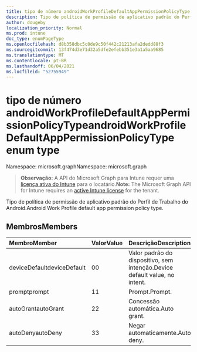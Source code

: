 ```yaml
---
title: tipo de número androidWorkProfileDefaultAppPermissionPolicyType
description: Tipo de política de permissão de aplicativo padrão do Perfil de Trabalho do Android.
author: dougeby
localization_priority: Normal
ms.prod: intune
doc_type: enumPageType
ms.openlocfilehash: d8b358dbc5c0de9c50f442c21213afa2dedd88f3
ms.sourcegitcommit: 13f474d3e71d32a5dfe2efebb351e3a1a5aa9685
ms.translationtype: MT
ms.contentlocale: pt-BR
ms.lasthandoff: 06/04/2021
ms.locfileid: "52755949"
---
```

# <a name="androidworkprofiledefaultapppermissionpolicytype-enum-type"></a><span data-ttu-id="dea8c-103">tipo de número androidWorkProfileDefaultAppPermissionPolicyType</span><span class="sxs-lookup"><span data-stu-id="dea8c-103">androidWorkProfileDefaultAppPermissionPolicyType enum type</span></span>

<span data-ttu-id="dea8c-104">Namespace: microsoft.graph</span><span class="sxs-lookup"><span data-stu-id="dea8c-104">Namespace: microsoft.graph</span></span>

> <span data-ttu-id="dea8c-105">**Observação:** A API do Microsoft Graph para Intune requer uma [licença ativa do Intune](https://go.microsoft.com/fwlink/?linkid=839381) para o locatário.</span><span class="sxs-lookup"><span data-stu-id="dea8c-105">**Note:** The Microsoft Graph API for Intune requires an [active Intune license](https://go.microsoft.com/fwlink/?linkid=839381) for the tenant.</span></span>

<span data-ttu-id="dea8c-106">Tipo de política de permissão de aplicativo padrão do Perfil de Trabalho do Android.</span><span class="sxs-lookup"><span data-stu-id="dea8c-106">Android Work Profile default app permission policy type.</span></span>

## <a name="members"></a><span data-ttu-id="dea8c-107">Membros</span><span class="sxs-lookup"><span data-stu-id="dea8c-107">Members</span></span>
|<span data-ttu-id="dea8c-108">Membro</span><span class="sxs-lookup"><span data-stu-id="dea8c-108">Member</span></span>|<span data-ttu-id="dea8c-109">Valor</span><span class="sxs-lookup"><span data-stu-id="dea8c-109">Value</span></span>|<span data-ttu-id="dea8c-110">Descrição</span><span class="sxs-lookup"><span data-stu-id="dea8c-110">Description</span></span>|
|:---|:---|:---|
|<span data-ttu-id="dea8c-111">deviceDefault</span><span class="sxs-lookup"><span data-stu-id="dea8c-111">deviceDefault</span></span>|<span data-ttu-id="dea8c-112">0</span><span class="sxs-lookup"><span data-stu-id="dea8c-112">0</span></span>|<span data-ttu-id="dea8c-113">Valor padrão do dispositivo, sem intenção.</span><span class="sxs-lookup"><span data-stu-id="dea8c-113">Device default value, no intent.</span></span>|
|<span data-ttu-id="dea8c-114">prompt</span><span class="sxs-lookup"><span data-stu-id="dea8c-114">prompt</span></span>|<span data-ttu-id="dea8c-115">1</span><span class="sxs-lookup"><span data-stu-id="dea8c-115">1</span></span>|<span data-ttu-id="dea8c-116">Prompt.</span><span class="sxs-lookup"><span data-stu-id="dea8c-116">Prompt.</span></span>|
|<span data-ttu-id="dea8c-117">autoGrant</span><span class="sxs-lookup"><span data-stu-id="dea8c-117">autoGrant</span></span>|<span data-ttu-id="dea8c-118">2</span><span class="sxs-lookup"><span data-stu-id="dea8c-118">2</span></span>|<span data-ttu-id="dea8c-119">Concessão automática.</span><span class="sxs-lookup"><span data-stu-id="dea8c-119">Auto grant.</span></span>|
|<span data-ttu-id="dea8c-120">autoDeny</span><span class="sxs-lookup"><span data-stu-id="dea8c-120">autoDeny</span></span>|<span data-ttu-id="dea8c-121">3</span><span class="sxs-lookup"><span data-stu-id="dea8c-121">3</span></span>|<span data-ttu-id="dea8c-122">Negar automaticamente.</span><span class="sxs-lookup"><span data-stu-id="dea8c-122">Auto deny.</span></span>|





